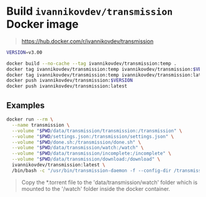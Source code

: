 # Build `ivannikovdev/transmission` Docker image
> https://hub.docker.com/r/ivannikovdev/transmission

```bash
VERSION=v3.00

docker build --no-cache --tag ivannikovdev/transmission:temp .
docker tag ivannikovdev/transmission:temp ivannikovdev/transmission:$VERSION
docker tag ivannikovdev/transmission:temp ivannikovdev/transmission:latest
docker push ivannikovdev/transmission:$VERSION
docker push ivannikovdev/transmission:latest
```


## Examples
```bash
docker run --rm \
  --name transmission \
  --volume "$PWD/data/transmission/transmission:/transmission" \
  --volume "$PWD/settings.json:/transmission/settings.json" \
  --volume "$PWD/done.sh:/transmission/done.sh" \
  --volume "$PWD/data/transmission/watch:/watch" \
  --volume "$PWD/data/transmission/incomplete:/incomplete" \
  --volume "$PWD/data/transmission/download:/download" \
  ivannikovdev/transmission:latest \
  /bin/bash -c "/usr/bin/transmission-daemon -f --config-dir /transmission"
```

> Copy the *.torrent file to the 'data/transmission/watch' folder which is mounted to the '/watch' folder inside the docker container.
